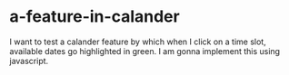 # a-feature-in-calander
I want to test a calander feature by which when I click on a time slot, available dates go highlighted in green. I am gonna implement this using javascript.
